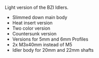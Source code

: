 Light version of the BZI Idlers.
- Slimmed down main body
- Heat insert version
- Two color version
- Countersunk version
- Versions for 5mm and 6mm Profiles
- 2x M3x40mm instead of M5
- Idler body for 20mm and 22mm shafts 

